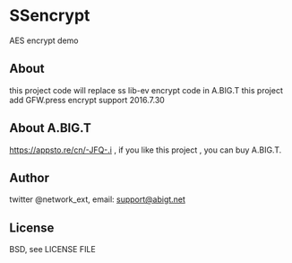 # SSencrypt
AES encrypt demo
## About
this project code will replace ss lib-ev encrypt code in A.BIG.T
this project add  GFW.press encrypt support 2016.7.30
## About A.BIG.T
https://appsto.re/cn/-JFQ-.i , if you like this project , you can buy A.BIG.T.
## Author
twitter @network_ext, email: support@abigt.net
## License
BSD, see LICENSE FILE

